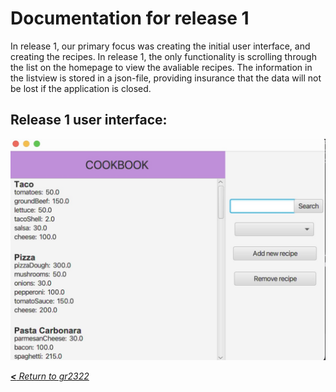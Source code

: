 # __Documentation for release 1__

In release 1, our primary focus was creating the initial user interface, and creating the recipes. In release 1, the only functionality is scrolling through the list on the homepage to view the avaliable recipes. The information in the listview is stored in a json-file, providing insurance that the data will not be lost if the application is closed.

## __Release 1 user interface:__
![Bildebeskrivelse](/assets/Release1App.jpeg)


[_**<** Return to gr2322_](../readme.md)

